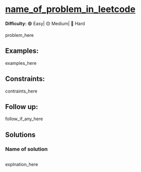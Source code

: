 # [name_of_problem_in_leetcode](link_to_problem_in_leetcode)

**Difficulty:** :green_circle: Easy| :yellow_circle: Medium| :red_circle: Hard

problem_here 

## Examples:

examples_here

## Constraints:

contraints_here

## Follow up:

follow_if_any_here


## Solutions

### Name of solution 

```python

```

explnation_here
